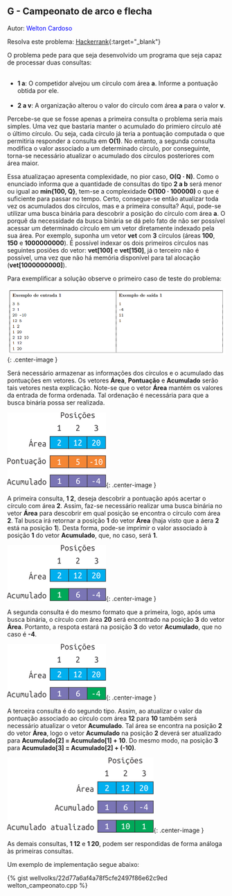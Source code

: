 ## G - Campeonato de arco e flecha
<div id="campeonato"></div>

Autor: <font color = "blue">Welton Cardoso</font>

Resolva este problema: [Hackerrank][hackerrank-g]{:target="_blank"}

O problema pede para que seja desenvolvido um programa que seja capaz de processar duas consultas:

<ul>
  &nbsp;&nbsp;&nbsp;<li><b>1 a</b>: O competidor alvejou um círculo com área <b>a</b>. Informe a pontuação obtida por ele.</li>
  &nbsp;&nbsp;&nbsp;<li><b>2 a v</b>: A organização alterou o valor do círculo com área <b>a</b> para o valor <b>v</b>.</li>
</ul>

Percebe-se que se fosse apenas a primeira consulta o problema seria mais simples. Uma vez que bastaria manter o acumulado do primiero círculo até o último círculo. Ou seja, cada círculo já teria a pontuação computada o que permitiria responder a consulta em **O(1)**. No entanto, a segunda consulta modifica o valor associado a um determinado círculo, por conseguinte, torna-se necessário atualizar o acumulado dos círculos posteriores com área maior.

Essa atualizaçao apresenta complexidade, no pior caso, <b>O(Q &middot; N)</b>. Como o enunciado informa que a quantidade de consultas do tipo **2 a b** será menor ou igual ao **min{100, Q}**, tem-se a complexidade <b>O(100 &middot; 100000)</b> o que é suficiente para passar no tempo. Certo, consegue-se então atualizar toda vez os acumulados dos círculos, mas e a primeira consulta? Aqui, pode-se utilizar uma busca binária para descobrir a posição do círculo com área **a**. O porquê da necessidade da busca binária se dá pelo fato de não ser possível acessar um determinado círculo em um vetor diretamente indexado pela sua área. Por exemplo, suponha um vetor **vet** com **3** círculos (áreas **100**, **150** e **1000000000**). É possível indexar os dois primeiros círculos nas seguintes posiões do vetor: **vet[100]** e **vet[150]**, já o terceiro não é possível, uma vez que não há memória disponível para tal alocação (**vet[1000000000]**). 

Para exemplificar a solução observe o primeiro caso de teste do problema:

![Entrada](/_assets/images/in.png){: .center-image }

Será necessário armazenar as informações dos círculos e o acumulado das pontuações em vetores. Os vetores **Área**, **Pontuação** e **Acumulado** serão tais vetores nesta explicação. Note-se que o vetor **Área** mantém os valores da entrada de forma ordenada. Tal ordenação é necessária para que a busca binária possa ser realizada. 

![e1](/_assets/images/camp1.png){: .center-image }

A primeira consulta, **1 2**, deseja descobrir a pontuação após acertar o círculo com área **2**. Assim, faz-se necessário realizar uma busca binária no vetor **Área** para descobrir em qual posição se encontra o círculo com área **2**. Tal busca irá retornar a posição **1** do vetor **Área** (haja visto que a áera **2** está na posição **1**). Desta forma, pode-se imprimir o valor associado à posição **1** do vetor **Acumulado**, que, no caso, será **1**.

![e2](/_assets/images/camp3.png){: .center-image }

A segunda consulta é do mesmo formato que a primeira, logo, após uma busca binária, o círculo com área **20** será encontrado na posição **3** do vetor **Área**. Portanto, a respota estará na posição **3** do vetor **Acumulado**, que no caso é **-4**.

![e3](/_assets/images/camp2.png){: .center-image }

A terceira consulta é do segundo tipo. Assim, ao atualizar o valor da pontuação associado ao círculo com área **12** para **10** também será necessário atualizar o vetor **Acumulado**. Tal área se encontra na posição **2** do vetor **Área**, logo o vetor **Acumulado** na posição **2** deverá ser atualizado para **Acumulado[2] = Acumulado[1] + 10**. Do mesmo modo, na posição **3** para **Acumulado[3] = Acumulado[2] + (-10)**.

![e4](/_assets/images/camp6.png){: .center-image }

As demais consultas, **1 12** e **1 20**, podem ser respondidas de forma análoga às primeiras consultas.

Um exemplo de implementação segue abaixo:

{% gist wellvolks/22d77a6af4a78f5cfe2497f86e62c9ed welton_campeonato.cpp %}

[busca binária]: https://www.geeksforgeeks.org/binary-search/
[hackerrank-g]: https://www.hackerrank.com/contests/2-competicao-de-programacao-infufg-20182/challenges/campeonato-de-arco-e-flecha
